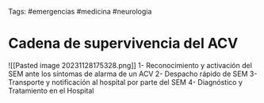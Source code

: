 Tags: #emergencias #medicina #neurologia

# Cadena de supervivencia del ACV
![[Pasted image 20231128175328.png]]
1- Reconocimiento y activación del SEM ante los síntomas de alarma de un ACV
2- Despacho rápido de SEM
3- Transporte y notificación al hospital por parte del SEM
4- Diagnóstico y Tratamiento en el Hospital
